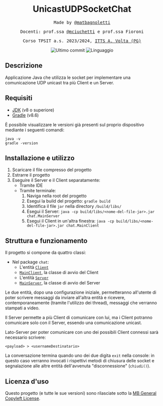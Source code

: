 <h1 align="center">UnicastUDPSocketChat</h1>

<p align="center" style="font-family: monospace">Made by <a href="https://github.com/matbagnoletti">@matbagnoletti</a></p>
<p align="center" style="font-family: monospace">Docenti: prof.ssa <a href="https://github.com/mciuchetti">@mciuchetti</a> e prof.ssa Fioroni</p>
<p align="center" style="font-family: monospace">Corso TPSIT a.s. 2023/2024, <a href="https://www.avoltapg.edu.it/">ITTS A. Volta (PG)</a></p>
<p align="center">
    <img src="https://img.shields.io/github/last-commit/matbagnoletti/UnicastUDPSocketChat?style=for-the-badge" alt="Ultimo commit">
    <img src="https://img.shields.io/github/languages/top/matbagnoletti/UnicastUDPSocketChat?style=for-the-badge" alt="Linguaggio">
</p>

## Descrizione
Applicazione Java che utilizza le socket per implementare una comunicazione UDP unicast tra più Client e un Server.

## Requisiti
- [JDK](https://www.oracle.com/it/java/technologies/downloads/) (v8 o superiore)
- [Gradle](https://gradle.org/install/) (v8.6)

È possibile visualizzare le versioni già presenti sul proprio dispositivo mediante i seguenti comandi:
```
java -v
gradle -version
```

## Installazione e utilizzo
1. Scaricare il file compresso del progetto
2. Estrarre il progetto
3. Eseguire il Server e il Client separatamente:
    - Tramite IDE
    - Tramite terminale:
        1. Naviga nella root del progetto
        2. Esegui la build del progetto: `gradle build`
        3. Identifica il file `jar` nella directory `/build/libs/`
        4. Esegui il Server: `java -cp build/libs/<nome-del-file-jar>.jar chat.MainServer`
        5. Esegui il Client in un'altra finestra: `java -cp build/libs/<nome-del-file-jar>.jar chat.MainClient`

## Struttura e funzionamento
Il progetto si compone da quattro classi:

- Nel package `chat`:
    - L'entità [`Client`](src/main/java/chat/Client.java)
    - [`MainClient`](src/main/java/chat/MainClient.java), la classe di avvio del Client
    - L'entità [`Server`](src/main/java/chat/Server.java)
    - [`MainServer`](src/main/java/chat/MainServer.java), la classe di avvio del Server

Le due entità, dopo una configurazione iniziale, permetteranno all'utente di poter scrivere messaggi da inviare all'altra entità e ricevere, contemporaneamente (tramite l'utilizzo dei thread), messaggi che verranno stampati a video.

Il Server permette a più Client di comunicare con lui, ma i Client potranno comunicare solo con il Server, essendo una comunicazione unicast.

Lato-Server per poter comunicare con uno dei possibili Client connessi sarà necessario scrivere:
```text
<payload> > <usernameDestinatario>
```

La conversazione termina quando uno dei due digita `exit` nella console: in questo caso verranno invocati i rispettivi metodi di chiusura delle socket e segnalazione alle altre entità dell'avvenuta "disconnessione" (`chiudi()`).

## Licenza d'uso
Questo progetto (e tutte le sue versioni) sono rilasciate sotto la [MB General Copyleft License](LICENSE).